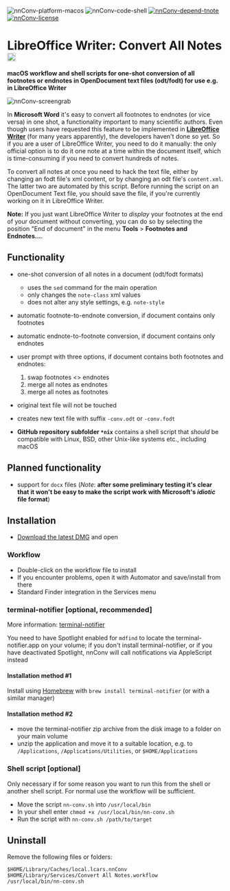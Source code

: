 ![nnConv-platform-macos](https://img.shields.io/badge/platform-macOS-lightgrey.svg)
![nnConv-code-shell](https://img.shields.io/badge/code-shell-yellow.svg)
[![nnConv-depend-tnote](https://img.shields.io/badge/dependency-terminal--notifier%201.7.1-green.svg)](https://github.com/alloy/terminal-notifier)
[![nnConv-license](http://img.shields.io/badge/license-MIT+-blue.svg)](https://github.com/JayBrown/nnConv/blob/master/license.md)

# LibreOffice Writer: Convert All Notes <img src="https://github.com/JayBrown/nnConv/blob/master/img/jb-img.png" height="20px"/>
**macOS workflow and shell scripts for one-shot conversion of all footnotes or endnotes in OpenDocument text files (odt/fodt) for use e.g. in LibreOffice Writer**

![nnConv-screengrab](https://github.com/JayBrown/nnConv/blob/master/img/nnConv-screengrab.png)

In **Microsoft Word** it's easy to convert all footnotes to endnotes (or vice versa) in one shot, a functionality important to many scientific authors. Even though users have requested this feature to be implemented in [**LibreOffice Writer**](http://www.libreoffice.org) (for many years apparently), the developers haven't done so yet. So if you are a user of LibreOffice Writer, you need to do it manually: the only official option is to do it one note at a time within the document itself, which is time-consuming if you need to convert hundreds of notes.

To convert all notes at once you need to hack the text file, either by changing an fodt file's xml content, or by changing an odt file's `content.xml`. The latter two are automated by this script. Before running the script on an OpenDocument Text file, you should save the file, if you're currently working on it in LibreOffice Writer.

**Note:** If you just want LibreOffice Writer to *display* your footnotes at the end of your document without converting, you can do so by selecting the position "End of document" in the menu **Tools** > **Footnotes and Endnotes…**.

## Functionality
* one-shot conversion of all notes in a document (odt/fodt formats)
  * uses the `sed` command for the main operation
  * only changes the `note-class` xml values
  * does not alter any style settings, e.g. `note-style`
* automatic footnote-to-endnote conversion, if document contains only footnotes
* automatic endnote-to-footnote conversion, if document contains only endnotes
* user prompt with three options, if document contains both footnotes and endnotes:
  1. swap footnotes <> endnotes
  2. merge all notes as endnotes
  3. merge all notes as footnotes

* original text file will not be touched
* creates new text file with suffix `-conv.odt` or `-conv.fodt`
* **GitHub repository subfolder `*nix`** contains a shell script that *should* be compatible with Linux, BSD, other Unix-like systems etc., including macOS

## Planned functionality
* support for `docx` files (*Note*: **after some preliminary testing it's clear that it won't be easy to make the script work with Microsoft's *idiotic* file format**)

## Installation
* [Download the latest DMG](https://github.com/JayBrown/nnConv/releases) and open

### Workflow
* Double-click on the workflow file to install
* If you encounter problems, open it with Automator and save/install from there
* Standard Finder integration in the Services menu

### terminal-notifier [optional, recommended]
More information: [terminal-notifier](https://github.com/alloy/terminal-notifier)

You need to have Spotlight enabled for `mdfind` to locate the terminal-notifier.app on your volume; if you don't install terminal-notifier, or if you have deactivated Spotlight, nnConv will call notifications via AppleScript instead

#### Installation method #1
Install using [Homebrew](http://brew.sh) with `brew install terminal-notifier` (or with a similar manager)

#### Installation method #2
* move the terminal-notifier zip archive from the disk image to a folder on your main volume
* unzip the application and move it to a suitable location, e.g. to `/Applications`, `/Applications/Utilities`, or `$HOME/Applications`

### Shell script [optional]
Only necessary if for some reason you want to run this from the shell or another shell script. For normal use the workflow will be sufficient.

* Move the script `nn-conv.sh` into `/usr/local/bin`
* In your shell enter `chmod +x /usr/local/bin/nn-conv.sh`
* Run the script with `nn-conv.sh /path/to/target`

## Uninstall
Remove the following files or folders:

```
$HOME/Library/Caches/local.lcars.nnConv
$HOME/Library/Services/Convert All Notes.workflow
/usr/local/bin/nn-conv.sh
```
